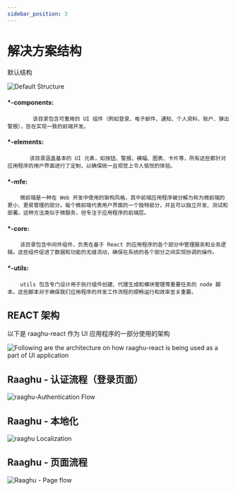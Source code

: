 ```yaml
---
sidebar_position: 3
---
```


# 解决方案结构

默认结构


![Default Structure](https://raaghustorageaccount.blob.core.windows.net/raaghu-docs/raaghu-solution-structure.png)

#### *-components:
            该目录包含可重用的 UI 组件（例如登录、电子邮件、通知、个人资料、账户、弹出警报），旨在实现一致的前端开发。
#### *-elements:
           该目录涵盖基本的 UI 元素，如按钮、警报、横幅、图表、卡片等，所有这些都针对应用程序的用户界面进行了定制，以确保统一且视觉上令人愉悦的体验。
#### *-mfe:
        微前端是一种在 Web 开发中使用的架构风格，其中前端应用程序被分解为称为微前端的更小、更易管理的部分。每个微前端代表用户界面的一个独特部分，并且可以独立开发、测试和部署。这种方法类似于微服务，但专注于应用程序的前端层。
#### *-core:
        该目录包含中间件组件，负责在基于 React 的应用程序的各个部分中管理服务和业务逻辑。这些组件促进了数据和功能的无缝流动，确保在系统的各个部分之间实现协调的操作。

#### *-utils:
        utils 包含专门设计用于执行组件创建、代理生成和模块管理等重要任务的 node 脚本。这些脚本对于确保我们应用程序的开发工作流程的顺畅运行和效率至关重要。


## REACT 架构
以下是 raaghu-react 作为 UI 应用程序的一部分使用的架构


![Following are the architecture on how raaghu-react is being used as a part of UI application](https://raaghustorageaccount.blob.core.windows.net/raaghu-docs/raaghu-architecture.png)

## Raaghu - 认证流程（登录页面）


![raaghu-Authentication Flow](https://raaghustorageaccount.blob.core.windows.net/raaghu-docs/raaghuAuthenticationFlow.png)

## Raaghu - 本地化


![raaghu Localization](https://raaghustorageaccount.blob.core.windows.net/raaghu-docs/raaghuLocalization.png)

## Raaghu - 页面流程

![Raaghu - Page flow](https://raaghustorageaccount.blob.core.windows.net/raaghu-docs/raaghuPageFlow.png)